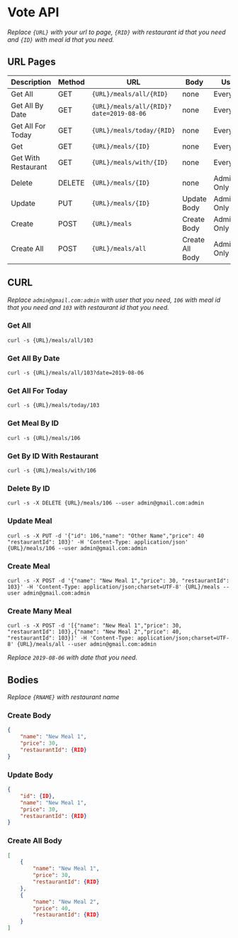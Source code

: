 # Vote API
_Replace `{URL}` with your url to page, `{RID}` with restaurant id that you need and `{ID}` with meal id that you need._

## URL Pages
Description | Method | URL | Body | User
----------- | ------ | --- | ---- | ----
Get All | GET | `{URL}/meals/all/{RID}` | none | Everyone
Get All By Date | GET | `{URL}/meals/all/{RID}?date=2019-08-06` | none | Everyone
Get All For Today | GET | `{URL}/meals/today/{RID}` | none | Everyone
Get | GET | `{URL}/meals/{ID}` | none | Everyone
Get With Restaurant | GET | `{URL}/meals/with/{ID}` | none | Everyone
Delete | DELETE  | `{URL}/meals/{ID}` | none | Admin Only
Update | PUT | `{URL}/meals/{ID}` | Update Body | Admin Only
Create | POST | `{URL}/meals` | Create Body | Admin Only
Create All | POST | `{URL}/meals/all` | Create All Body | Admin Only


## CURL
_Replace `admin@gmail.com:admin` with user that you need, `106` with meal id that you need and `103` with restaurant id that you need._

### Get All
`curl -s {URL}/meals/all/103`

### Get All By Date
`curl -s {URL}/meals/all/103?date=2019-08-06`

### Get All For Today
`curl -s {URL}/meals/today/103`

### Get Meal By ID
`curl -s {URL}/meals/106`

### Get By ID With Restaurant
`curl -s {URL}/meals/with/106`

### Delete By ID
`curl -s -X DELETE {URL}/meals/106 --user admin@gmail.com:admin`

### Update Meal
`curl -s -X PUT -d '{"id": 106,"name": "Other Name","price": 40 "restaurantId": 103}' -H 'Content-Type: application/json' {URL}/meals/106 --user admin@gmail.com:admin`

### Create Meal
`curl -s -X POST -d '{"name": "New Meal 1","price": 30, "restaurantId": 103}' -H 'Content-Type: application/json;charset=UTF-8' {URL}/meals --user admin@gmail.com:admin`

### Create Many Meal
`curl -s -X POST -d '[{"name": "New Meal 1","price": 30, "restaurantId": 103},{"name": "New Meal 2","price": 40, "restaurantId": 103}]' -H 'Content-Type: application/json;charset=UTF-8' {URL}/meals/all --user admin@gmail.com:admin`

_Replace `2019-08-06` with date that you need._

## Bodies
_Replace `{RNAME}` with restaurant name_
### Create Body
```json
{
    "name": "New Meal 1",
    "price": 30,
    "restaurantId": {RID}
}
```

### Update Body
```json
{
    "id": {ID},
    "name": "New Meal 1",
    "price": 30,
    "restaurantId": {RID}
}
```

### Create All Body
```json
[
	{
	    "name": "New Meal 1",
	    "price": 30,
	    "restaurantId": {RID}
	},
	{
	    "name": "New Meal 2",
	    "price": 40,
	    "restaurantId": {RID}
	}
]
```
